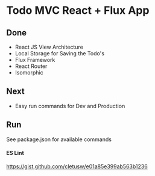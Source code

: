 
# Todo MVC React + Flux App

## Done
- React JS View Architecture
- Local Storage for Saving the Todo's
- Flux Framework
- React Router
- Isomorphic

## Next
- Easy run commands for Dev and Production

## Run

See package.json for available commands

#### ES Lint
https://gist.github.com/cletusw/e01a85e399ab563b1236
